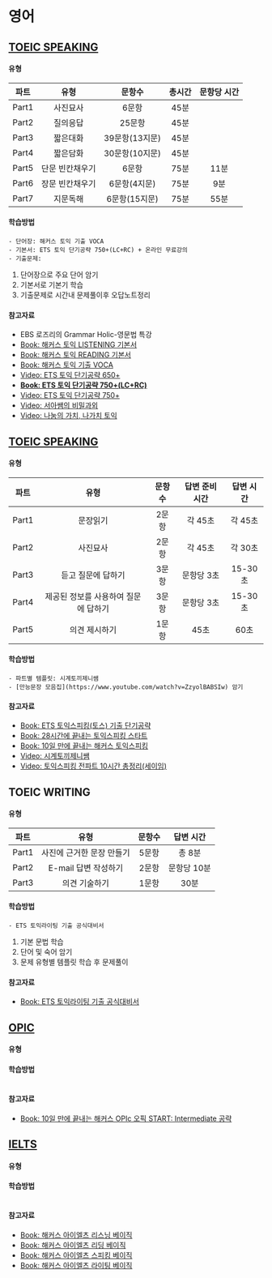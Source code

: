 # 영어

## [TOEIC SPEAKING](https://www.toeicswt.co.kr/)

#### 유형
| 파트 | 유형 | 문항수 | 총시간 | 문항당 시간 |
| :---: | :---: | :---: | :---: | :---: |
| Part1 | 사진묘사 | 6문항 | 45분 |  |
| Part2 | 질의응답 | 25문항 | 45분 |  |
| Part3 | 짧은대화 | 39문항(13지문) | 45분 |  |
| Part4 | 짧은담화 | 30문항(10지문) | 45분 |  |
| Part5 | 단문 빈칸채우기 | 6문항 | 75분 | 11분 |
| Part6 | 장문 빈칸채우기 | 6문항(4지문) | 75분 | 9분 |
| Part7 | 지문독해 | 6문항(15지문) | 75분 | 55분 |
  
#### 학습방법
```
- 단어장: 해커스 토익 기출 VOCA
- 기본서: ETS 토익 단기공략 750+(LC+RC) + 온라인 무료강의
- 기출문제: 
```
1) 단어장으로 주요 단어 암기
2) 기본서로 기본기 학습
3) 기출문제로 시간내 문제풀이후 오답노트정리

#### 참고자료
- EBS 로즈리의 Grammar Holic-영문법 특강
- [Book: 해커스 토익 LISTENING 기본서](https://product.kyobobook.co.kr/detail/S000200406673)
- [Book: 해커스 토익 READING 기본서](https://product.kyobobook.co.kr/detail/S000200406668)
- [Book: 해커스 토익 기출 VOCA](https://product.kyobobook.co.kr/detail/S000001020219)
- [Video: ETS 토익 단기공략 650+](https://www.youtube.com/playlist?list=PL2mUKRt8sXvh3N7r8cVt8Z4aRbLlvJjlP)
- **[Book: ETS 토익 단기공략 750+(LC+RC)](https://product.kyobobook.co.kr/detail/S000216933473)**
- [Video: ETS 토익 단기공략 750+](https://www.youtube.com/playlist?list=PL2mUKRt8sXvja0B8w365qn2tgi0AahED9)
- [Video: 서아쌤의 비밀과외](https://www.youtube.com/@Seoahssem_Official/videos)
- [Video: 나눔의 가치, 나가치 토익](https://www.youtube.com/@TOEIC-ValueOfSharing/videos)

## [TOEIC SPEAKING](https://www.toeicswt.co.kr/)

#### 유형
| 파트 | 유형 | 문항수 | 답변 준비 시간 | 답변 시간 |
| :---: | :---: | :---: | :---: | :---: |
| Part1 | 문장읽기 | 2문항 | 각 45초 | 각 45초 |
| Part2 | 사진묘사 | 2문항 | 각 45초 | 각 30초 |
| Part3 | 듣고 질문에 답하기 | 3문항 | 문항당 3초 | 15-30초 |
| Part4 | 제공된 정보를 사용하여 질문에 답하기 | 3문항 | 문항당 3초 | 15-30초 |
| Part5 | 의견 제시하기 | 1문항 | 45초 | 60초 |
  
#### 학습방법
```
- 파트별 템플릿: 시계토끼제니쌤
- [만능문장 모음집](https://www.youtube.com/watch?v=ZzyolBABSIw) 암기
```

#### 참고자료
- [Book: ETS 토익스피킹(토스) 기출 단기공략](https://product.kyobobook.co.kr/detail/S000060621439)
- [Book: 28시간에 끝내는 토익스피킹 스타트](https://product.kyobobook.co.kr/detail/S000001893506)
- [Book: 10일 만에 끝내는 해커스 토익스피킹](https://product.kyobobook.co.kr/detail/S000061351206)
- [Video: 시계토끼제니쌤](https://www.youtube.com/@rabbit_jennycha/videos)
- [Video: 토익스피킹 전파트 10시간 총정리(세이임)](https://www.youtube.com/watch?v=bEBTXbKjsfs)

## TOEIC WRITING

#### 유형
| 파트 | 유형 | 문항수 | 답변 시간 |
| :---: | :---: | :---: | :---: |
| Part1 | 사진에 근거한 문장 만들기 | 5문항 | 총 8분 |
| Part2 | E-mail 답변 작성하기 | 2문항 | 문항당 10분 |
| Part3 | 의견 기술하기 | 1문항 | 30분 |

#### 학습방법
```
- ETS 토익라이팅 기출 공식대비서
```
1) 기본 문법 학습
2) 단어 및 숙어 암기
3) 문제 유형별 템플릿 학습 후 문제풀이

#### 참고자료
- [Book: ETS 토익라이팅 기출 공식대비서](https://product.kyobobook.co.kr/detail/S000000450480)

## [OPIC](https://www.opic.or.kr/opics/jsp/view/index.jsp)

#### 유형

#### 학습방법
```
```

#### 참고자료
- [Book: 10일 만에 끝내는 해커스 OPIc 오픽 START: Intermediate 공략](https://product.kyobobook.co.kr/detail/S000208578134)

## [IELTS](https://ieltskorea.org/korea)

#### 유형

#### 학습방법
```
```

#### 참고자료
- [Book: 해커스 아이엘츠 리스닝 베이직](https://product.kyobobook.co.kr/detail/S000001020192)
- [Book: 해커스 아이엘츠 리딩 베이직](https://product.kyobobook.co.kr/detail/S000001020191)
- [Book: 해커스 아이엘츠 스피킹 베이직](https://product.kyobobook.co.kr/detail/S000001020195)
- [Book: 해커스 아이엘츠 라이팅 베이직](https://product.kyobobook.co.kr/detail/S000001020193)

